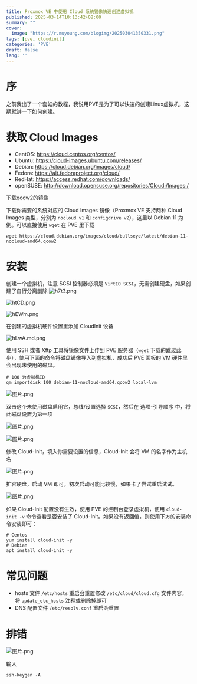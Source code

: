 ```yaml
---
title: Proxmox VE 中使用 Cloud 系统镜像快速创建虚拟机
published: 2025-03-14T10:13:42+08:00
summary: ""
cover:
  image: "https://r.muyoung.com/blogimg/202503041350331.png"
tags: [pve, cloudinit]
categories: 'PVE'
draft: false 
lang: ''
---
```


# 序

之前我出了一个套娃的教程，我说用PVE是为了可以快速的创建Linux虚拟机，这期就讲一下如何创建。

# 获取 Cloud Images

- CentOS: https://cloud.centos.org/centos/
- Ubuntu: https://cloud-images.ubuntu.com/releases/
- Debian: https://cloud.debian.org/images/cloud/
- Fedora: https://alt.fedoraproject.org/cloud/
- RedHat: https://access.redhat.com/downloads/
- openSUSE: http://download.opensuse.org/repositories/Cloud:/Images:/

下载qcow2的镜像

下载你需要的系统对应的 Cloud Images 镜像（Proxmox VE 支持两种 Cloud Images 类型，分别为 `nocloud v1` 和 `configdrive v2`），这里以 Debian 11 为例。可以直接使用 `wget` 在 PVE 里下载

```
wget https://cloud.debian.org/images/cloud/bullseye/latest/debian-11-nocloud-amd64.qcow2
```

# 安装

创建一个虚拟机，注意 SCSI 控制器必须是 `VirtIO SCSI`，无需创建硬盘，如果创建了自行分离删除
![h7t3.png](https://obj.muyoung.com/blogimg/20250517145101172.png)




![htCD.png](https://obj.muyoung.com/blogimg/20250517145105629.png)





![hEWm.png](https://obj.muyoung.com/blogimg/20250517145111437.png)



在创建的虚拟机硬件设置里添加 CloudInit 设备

![hLwA.md.png](https://obj.muyoung.com/blogimg/20250517145108493.png)


使用 SSH 或者 Xftp 工具将镜像文件上传到 PVE 服务器（`wget` 下载的跳过此步），使用下面的命令将磁盘镜像导入到虚拟机，成功后 PVE 面板的 VM 硬件里会出现未使用的磁盘。

```
# 100 为虚拟机ID
qm importdisk 100 debian-11-nocloud-amd64.qcow2 local-lvm
```

![图片.png](https://obj.muyoung.com/blogimg/20250517145121040.png)



双击这个未使用磁盘启用它，总线/设置选择 `SCSI`，然后在 选项-引导顺序 中，将此磁盘设置为第一项

![图片.png](https://obj.muyoung.com/blogimg/20250517145125923.png)


![图片.png](https://obj.muyoung.com/blogimg/20250517145129348.png)



修改 Cloud-Init，填入你需要设置的信息，Cloud-Init 会将 VM 的名字作为主机名

![图片.png](https://obj.muyoung.com/blogimg/20250517145132381.png)



扩容硬盘，启动 VM 即可，初次启动可能比较慢，如果卡了尝试重启试试。

![图片.png](https://obj.muyoung.com/blogimg/20250517145146274.png)


如果 Cloud-Init 配置没有生效，使用 PVE 的控制台登录虚拟机，使用 `cloud-init -v` 命令查看是否安装了 Cloud-Init。如果没有返回值，则使用下方的安装命令安装即可：

```
# Centos
yum install cloud-init -y
# Debian
apt install cloud-init -y
```

# 常见问题

- hosts 文件 `/etc/hosts` 重启会重置修改 `/etc/cloud/cloud.cfg` 文件内容，将 `update_etc_hosts` 注释或删除掉即可
- DNS 配置文件 `/etc/resolv.conf` 重启会重置

# 排错

![图片.png](https://obj.muyoung.com/blogimg/20250517145136294.png)



输入

```
ssh-keygen -A
```